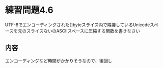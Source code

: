 # 練習問題4.6

UTF-8でエンコーディングされた[]byteスライス内で隣接しているUnicodeスペースを元のスライスないのASCIIスペースに圧縮する関数を書きなさい

## 内容

エンコーディングなど時間がかかりそうなので、後回し